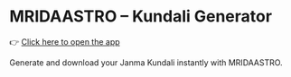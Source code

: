 # MRIDAASTRO – Kundali Generator

👉 [Click here to open the app](https://mridaastro.streamlit.app)

Generate and download your Janma Kundali instantly with MRIDAASTRO.
